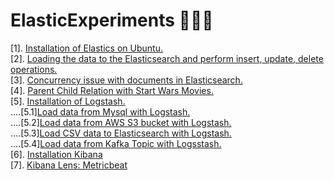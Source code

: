 # ElasticExperiments 👨🏻‍💻

[1]. [Installation of Elastics on Ubuntu. ](https://github.com/AkshaySJadhav/Elastic_Experiments/blob/main/Installing_Elasticsearch.md) <br>
[2]. [Loading the data to the Elasticsearch and perform insert, update, delete operations.](https://github.com/AkshaySJadhav/Elastic_Experiments/blob/main/Importing_data_elasticsearch.md)<br>
[3]. [Concurrency issue with documents in Elasticsearch.](https://github.com/AkshaySJadhav/Elastic_Experiments/blob/main/Dealing%20with%20Concurrency.md)<br>
[4]. [Parent Child Relation with Start Wars Movies.](https://github.com/AkshaySJadhav/Elastic_Experiments/blob/main/Parent_Child_Relations.md) <br>
[5]. [Installation of Logstash.](https://github.com/AkshaySJadhav/Elastic_Experiments/blob/main/Installation_of_Logstash.md)<br>
....[5.1][Load data from Mysql with Logstash.](https://github.com/AkshaySJadhav/Elastic_Experiments/blob/main/Logstash_Mysql_load.md) <br>
....[5.2][Load data from AWS S3 bucket with Logstash.](https://github.com/AkshaySJadhav/Elastic_Experiments/blob/main/Logstash_S3_load.md) <br>
....[5.3][Load CSV data to Elasticsearch with Logstash.](https://github.com/AkshaySJadhav/Elastic_Experiments/blob/main/Logstash_CSV_Load.md)<br>
....[5.4][Load data from Kafka Topic with Logsstash.](https://github.com/AkshaySJadhav/Elastic_Experiments/blob/main/Logstash_load_Kafka.md) <br>
[6]. [Installation Kibana](https://github.com/AkshaySJadhav/Elastic_Experiments/blob/main/Using_Kibana.md)<br>
[7]. [Kibana Lens: Metricbeat](https://github.com/AkshaySJadhav/Elastic_Experiments/blob/main/Kibana_lenses.md)

